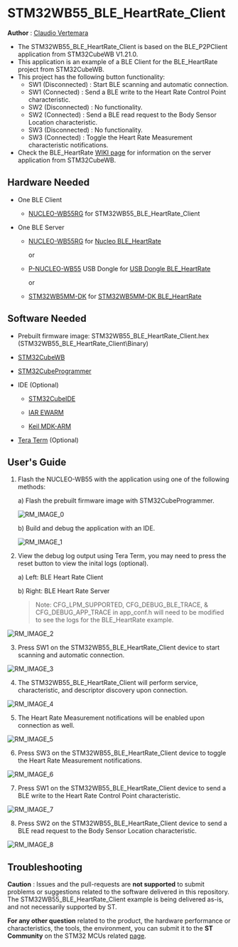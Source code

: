 # STM32WB55_BLE_HeartRate_Client

**Author** : [Claudio Vertemara](https://github.com/ClaudioVertemara)

* The STM32WB55_BLE_HeartRate_Client is based on the BLE_P2PClient application from STM32CubeWB V1.21.0.
* This application is an example of a BLE Client for the BLE_HeartRate project from STM32CubeWB.
* This project has the following button functionality:
    * SW1 (Disconnected) : Start BLE scanning and automatic connection.
    * SW1 (Connected)    : Send a BLE write to the Heart Rate Control Point characteristic.
    * SW2 (Disconnected) : No functionality.
    * SW2 (Connected)    : Send a BLE read request to the Body Sensor Location characteristic.
    * SW3 (Disconnected) : No functionality.
    * SW3 (Connected)    : Toggle the Heart Rate Measurement characteristic notifications.
* Check the BLE_HeartRate [WIKI page](https://wiki.st.com/stm32mcu/wiki/Connectivity:STM32WB_HeartRate) for information on the server application from STM32CubeWB.

## Hardware Needed

  * One BLE Client
    * [NUCLEO-WB55RG](https://www.st.com/en/evaluation-tools/nucleo-wb55rg.html) for STM32WB55_BLE_HeartRate_Client

  * One BLE Server
    * [NUCLEO-WB55RG](https://www.st.com/en/evaluation-tools/nucleo-wb55rg.html) for [Nucleo BLE_HeartRate](https://github.com/STMicroelectronics/STM32CubeWB/tree/master/Projects/P-NUCLEO-WB55.Nucleo/Applications/BLE/BLE_HeartRate)

      or

    * [P-NUCLEO-WB55](https://www.st.com/en/evaluation-tools/p-nucleo-wb55.html) USB Dongle for [USB Dongle BLE_HeartRate](https://github.com/STMicroelectronics/STM32CubeWB/tree/master/Projects/P-NUCLEO-WB55.USBDongle/Applications/BLE/BLE_HeartRate)

      or

    * [STM32WB5MM-DK](https://www.st.com/en/evaluation-tools/stm32wb5mm-dk.html) for [STM32WB5MM-DK BLE_HeartRate](https://github.com/STMicroelectronics/STM32CubeWB/tree/master/Projects/STM32WB5MM-DK/Applications/BLE/BLE_HeartRate)

## Software Needed

  * Prebuilt firmware image: STM32WB55_BLE_HeartRate_Client.hex (STM32WB55_BLE_HeartRate_Client\Binary)

  * [STM32CubeWB](https://www.st.com/en/embedded-software/stm32cubewb.html)

  * [STM32CubeProgrammer](https://www.st.com/en/development-tools/stm32cubeprog.html)

  * IDE (Optional)

    * [STM32CubeIDE](https://www.st.com/en/development-tools/stm32cubeide.html)

    * [IAR EWARM](https://www.iar.com/products/architectures/arm/iar-embedded-workbench-for-arm/)

    * [Keil MDK-ARM](https://developer.arm.com/Tools%20and%20Software/Keil%20MDK)

  * [Tera Term](https://teratermproject.github.io/index-en.html) (Optional)

## User's Guide

1) Flash the NUCLEO-WB55 with the application using one of the following methods:

    a) Flash the prebuilt firmware image with STM32CubeProgrammer.

    ![RM_IMAGE_0](Utilities/Media/RM_IMAGE_0.png)

    b) Build and debug the application with an IDE.

    ![RM_IMAGE_1](Utilities/Media/RM_IMAGE_1.png)

2) View the debug log output using Tera Term, you may need to press the reset button to view the inital logs (optional).

    a) Left: BLE Heart Rate Client

    b) Right: BLE Heart Rate Server 
    
    > Note: CFG_LPM_SUPPORTED, CFG_DEBUG_BLE_TRACE, & CFG_DEBUG_APP_TRACE in app_conf.h will need to be modified to see the logs for the BLE_HeartRate example.

![RM_IMAGE_2](Utilities/Media/RM_IMAGE_2.png)

3) Press SW1 on the STM32WB55_BLE_HeartRate_Client device to start scanning and automatic connection.

![RM_IMAGE_3](Utilities/Media/RM_IMAGE_3.png)

4) The STM32WB55_BLE_HeartRate_Client will perform service, characteristic, and descriptor discovery upon connection.

![RM_IMAGE_4](Utilities/Media/RM_IMAGE_4.png)

5) The Heart Rate Measurement notifications will be enabled upon connection as well. 

![RM_IMAGE_5](Utilities/Media/RM_IMAGE_5.png)

6) Press SW3 on the STM32WB55_BLE_HeartRate_Client device to toggle the Heart Rate Measurement notifications.

![RM_IMAGE_6](Utilities/Media/RM_IMAGE_6.png)

7) Press SW1 on the STM32WB55_BLE_HeartRate_Client device to send a BLE write to the Heart Rate Control Point characteristic.

![RM_IMAGE_7](Utilities/Media/RM_IMAGE_7.png)

8) Press SW2 on the STM32WB55_BLE_HeartRate_Client device to send a BLE read request to the Body Sensor Location characteristic.

![RM_IMAGE_8](Utilities/Media/RM_IMAGE_8.png)

## Troubleshooting

**Caution** : Issues and the pull-requests are **not supported** to submit problems or suggestions related to the software delivered in this repository. The STM32WB55_BLE_HeartRate_Client example is being delivered as-is, and not necessarily supported by ST.

**For any other question** related to the product, the hardware performance or characteristics, the tools, the environment, you can submit it to the **ST Community** on the STM32 MCUs related [page](https://community.st.com/s/topic/0TO0X000000BSqSWAW/stm32-mcus).